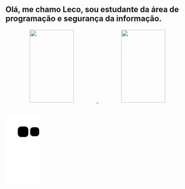 ## Olá, me chamo Leco, sou estudante da área de programação e segurança da informação.
<div align="center">
  <a href="https://github.com/ClowToon">
  <img width="49%" height="200px"  src="https://github-readme-stats.vercel.app/api?username=ClowToon&show_icons=true&theme=tokyonight&include_all_commits=true&count_private=true"/>
<img  width="49%" height="200px" src="https://github-readme-stats-eight-theta.vercel.app/api/top-langs/?username=ClowToon&layout=compact&langs_count=6&theme=tokyonight&include_all_commits=true&count_private=true"/> 
</div>

  
  ##
 
<div> 
 
  ![Snake animation](https://github.com/rafaballerini/rafaballerini/blob/output/github-contribution-grid-snake.svg)
 
</div>

   
